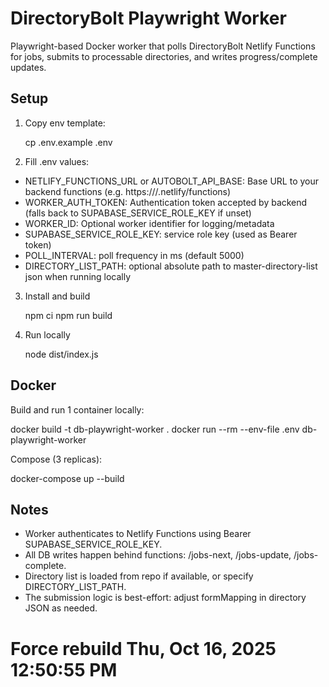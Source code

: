 # DirectoryBolt Playwright Worker

Playwright-based Docker worker that polls DirectoryBolt Netlify Functions for jobs, submits to processable directories, and writes progress/complete updates.

## Setup

1) Copy env template:

   cp .env.example .env

2) Fill .env values:
- NETLIFY_FUNCTIONS_URL or AUTOBOLT_API_BASE: Base URL to your backend functions (e.g. https://<your-site>/.netlify/functions)
- WORKER_AUTH_TOKEN: Authentication token accepted by backend (falls back to SUPABASE_SERVICE_ROLE_KEY if unset)
- WORKER_ID: Optional worker identifier for logging/metadata
- SUPABASE_SERVICE_ROLE_KEY: service role key (used as Bearer token)
- POLL_INTERVAL: poll frequency in ms (default 5000)
- DIRECTORY_LIST_PATH: optional absolute path to master-directory-list json when running locally

3) Install and build

   npm ci
   npm run build

4) Run locally

   node dist/index.js

## Docker

Build and run 1 container locally:

   docker build -t db-playwright-worker .
   docker run --rm --env-file .env db-playwright-worker

Compose (3 replicas):

   docker-compose up --build

## Notes
- Worker authenticates to Netlify Functions using Bearer SUPABASE_SERVICE_ROLE_KEY.
- All DB writes happen behind functions: /jobs-next, /jobs-update, /jobs-complete.
- Directory list is loaded from repo if available, or specify DIRECTORY_LIST_PATH.
- The submission logic is best-effort: adjust formMapping in directory JSON as needed.
# Force rebuild Thu, Oct 16, 2025 12:50:55 PM
